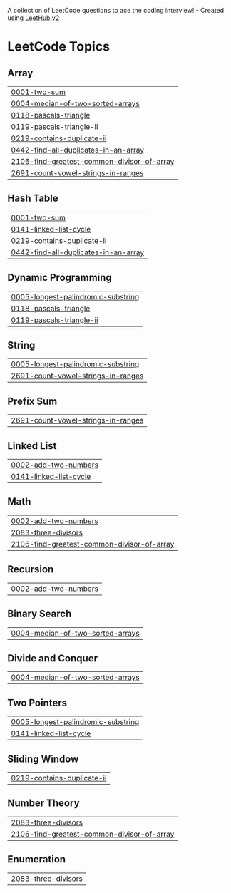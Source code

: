 A collection of LeetCode questions to ace the coding interview! - Created using [LeetHub v2](https://github.com/arunbhardwaj/LeetHub-2.0)
<!---LeetCode Topics Start-->
# LeetCode Topics
## Array
|  |
| ------- |
| [0001-two-sum](https://github.com/SimoneMichelon/LeetCode/tree/master/0001-two-sum) |
| [0004-median-of-two-sorted-arrays](https://github.com/SimoneMichelon/LeetCode/tree/master/0004-median-of-two-sorted-arrays) |
| [0118-pascals-triangle](https://github.com/SimoneMichelon/LeetCode/tree/master/0118-pascals-triangle) |
| [0119-pascals-triangle-ii](https://github.com/SimoneMichelon/LeetCode/tree/master/0119-pascals-triangle-ii) |
| [0219-contains-duplicate-ii](https://github.com/SimoneMichelon/LeetCode/tree/master/0219-contains-duplicate-ii) |
| [0442-find-all-duplicates-in-an-array](https://github.com/SimoneMichelon/LeetCode/tree/master/0442-find-all-duplicates-in-an-array) |
| [2106-find-greatest-common-divisor-of-array](https://github.com/SimoneMichelon/LeetCode/tree/master/2106-find-greatest-common-divisor-of-array) |
| [2691-count-vowel-strings-in-ranges](https://github.com/SimoneMichelon/LeetCode/tree/master/2691-count-vowel-strings-in-ranges) |
## Hash Table
|  |
| ------- |
| [0001-two-sum](https://github.com/SimoneMichelon/LeetCode/tree/master/0001-two-sum) |
| [0141-linked-list-cycle](https://github.com/SimoneMichelon/LeetCode/tree/master/0141-linked-list-cycle) |
| [0219-contains-duplicate-ii](https://github.com/SimoneMichelon/LeetCode/tree/master/0219-contains-duplicate-ii) |
| [0442-find-all-duplicates-in-an-array](https://github.com/SimoneMichelon/LeetCode/tree/master/0442-find-all-duplicates-in-an-array) |
## Dynamic Programming
|  |
| ------- |
| [0005-longest-palindromic-substring](https://github.com/SimoneMichelon/LeetCode/tree/master/0005-longest-palindromic-substring) |
| [0118-pascals-triangle](https://github.com/SimoneMichelon/LeetCode/tree/master/0118-pascals-triangle) |
| [0119-pascals-triangle-ii](https://github.com/SimoneMichelon/LeetCode/tree/master/0119-pascals-triangle-ii) |
## String
|  |
| ------- |
| [0005-longest-palindromic-substring](https://github.com/SimoneMichelon/LeetCode/tree/master/0005-longest-palindromic-substring) |
| [2691-count-vowel-strings-in-ranges](https://github.com/SimoneMichelon/LeetCode/tree/master/2691-count-vowel-strings-in-ranges) |
## Prefix Sum
|  |
| ------- |
| [2691-count-vowel-strings-in-ranges](https://github.com/SimoneMichelon/LeetCode/tree/master/2691-count-vowel-strings-in-ranges) |
## Linked List
|  |
| ------- |
| [0002-add-two-numbers](https://github.com/SimoneMichelon/LeetCode/tree/master/0002-add-two-numbers) |
| [0141-linked-list-cycle](https://github.com/SimoneMichelon/LeetCode/tree/master/0141-linked-list-cycle) |
## Math
|  |
| ------- |
| [0002-add-two-numbers](https://github.com/SimoneMichelon/LeetCode/tree/master/0002-add-two-numbers) |
| [2083-three-divisors](https://github.com/SimoneMichelon/LeetCode/tree/master/2083-three-divisors) |
| [2106-find-greatest-common-divisor-of-array](https://github.com/SimoneMichelon/LeetCode/tree/master/2106-find-greatest-common-divisor-of-array) |
## Recursion
|  |
| ------- |
| [0002-add-two-numbers](https://github.com/SimoneMichelon/LeetCode/tree/master/0002-add-two-numbers) |
## Binary Search
|  |
| ------- |
| [0004-median-of-two-sorted-arrays](https://github.com/SimoneMichelon/LeetCode/tree/master/0004-median-of-two-sorted-arrays) |
## Divide and Conquer
|  |
| ------- |
| [0004-median-of-two-sorted-arrays](https://github.com/SimoneMichelon/LeetCode/tree/master/0004-median-of-two-sorted-arrays) |
## Two Pointers
|  |
| ------- |
| [0005-longest-palindromic-substring](https://github.com/SimoneMichelon/LeetCode/tree/master/0005-longest-palindromic-substring) |
| [0141-linked-list-cycle](https://github.com/SimoneMichelon/LeetCode/tree/master/0141-linked-list-cycle) |
## Sliding Window
|  |
| ------- |
| [0219-contains-duplicate-ii](https://github.com/SimoneMichelon/LeetCode/tree/master/0219-contains-duplicate-ii) |
## Number Theory
|  |
| ------- |
| [2083-three-divisors](https://github.com/SimoneMichelon/LeetCode/tree/master/2083-three-divisors) |
| [2106-find-greatest-common-divisor-of-array](https://github.com/SimoneMichelon/LeetCode/tree/master/2106-find-greatest-common-divisor-of-array) |
## Enumeration
|  |
| ------- |
| [2083-three-divisors](https://github.com/SimoneMichelon/LeetCode/tree/master/2083-three-divisors) |
<!---LeetCode Topics End-->